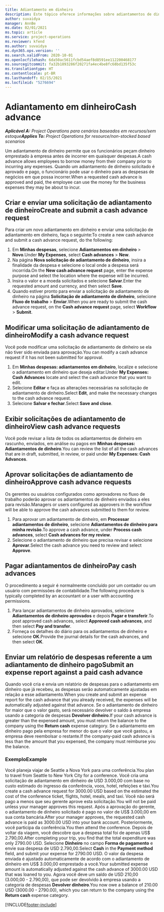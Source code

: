```yaml
---
title: Adiantamento em dinheiro
description: Este tópico oferece informações sobre adiantamentos de dinheiro.
author: suvaidya
manager: AnnBe
ms.date: 02/01/2021
ms.topic: article
ms.service: project-operations
ms.reviewer: kfend
ms.author: suvaidya
ms.dyn365.ops.version: ''
ms.search.validFrom: 2020-10-01
ms.openlocfilehash: 6da50ac5611fcbd54aef8d8591ee112200468177
ms.sourcegitcommit: fa32b1893286f20271fa4ec4be8fc68bd135f53c
ms.translationtype: HT
ms.contentlocale: pt-BR
ms.lasthandoff: 02/15/2021
ms.locfileid: "5276694"
---
```

# <a name="cash-advance"></a><span data-ttu-id="9b514-103">Adiantamento em dinheiro</span><span class="sxs-lookup"><span data-stu-id="9b514-103">Cash advance</span></span>

<span data-ttu-id="9b514-104">_**Aplicável A:** Project Operations para cenários baseados em recursos/sem estoque_</span><span class="sxs-lookup"><span data-stu-id="9b514-104">_**Applies To:** Project Operations for resource/non-stocked based scenarios_</span></span>

<span data-ttu-id="9b514-105">Um adiantamento de dinheiro permite que os funcionários peçam dinheiro emprestado à empresa antes de incorrer em quaisquer despesas.</span><span class="sxs-lookup"><span data-stu-id="9b514-105">A cash advance allows employees to borrow money from their company prior to incurring any expenses.</span></span> <span data-ttu-id="9b514-106">Quando um adiantamento de dinheiro solicitado é aprovado e pago, o funcionário pode usar o dinheiro para as despesas de negócios em que possa incorrer.</span><span class="sxs-lookup"><span data-stu-id="9b514-106">When a requested cash advance is approved and paid, the employee can use the money for the business expenses they may be about to incur.</span></span> 

## <a name="create-and-submit-a-cash-advance-request"></a><span data-ttu-id="9b514-107">Criar e enviar uma solicitação de adiantamento de dinheiro</span><span class="sxs-lookup"><span data-stu-id="9b514-107">Create and submit a cash advance request</span></span>
<span data-ttu-id="9b514-108">Para criar um novo adiantamento em dinheiro e enviar uma solicitação de adiantamento em dinheiro, faça o seguinte:</span><span class="sxs-lookup"><span data-stu-id="9b514-108">To create a new cash advance and submit a cash advance request, do the following:</span></span> 

1. <span data-ttu-id="9b514-109">Em **Minhas despesas**, selecione **Adiantamentos em dinheiro** > **Novo**.</span><span class="sxs-lookup"><span data-stu-id="9b514-109">Under **My Expenses**, select **Cash advances** > **New**.</span></span> 
2. <span data-ttu-id="9b514-110">Na página **Nova solicitação de adiantamento de dinheiro**, insira a finalidade da despesa e selecione o local onde a despesa será incorrida.</span><span class="sxs-lookup"><span data-stu-id="9b514-110">On the **New cash advance request** page, enter the expense purpose and select the location where the expense will be incurred.</span></span>
3. <span data-ttu-id="9b514-111">Insira o valor e a moeda solicitados e selecione **Salvar**.</span><span class="sxs-lookup"><span data-stu-id="9b514-111">Enter the requested amount and currency, and then select **Save**.</span></span> 
4. <span data-ttu-id="9b514-112">Quando estiver pronto para enviar a solicitação de adiantamento de dinheiro na página **Solicitação de adiantamento de dinheiro**, selecione **Fluxo de trabalho** > **Enviar**.</span><span class="sxs-lookup"><span data-stu-id="9b514-112">When you are ready to submit the cash advance request, on the **Cash advance request** page, select **Workflow** > **Submit**.</span></span>

## <a name="modify-a-cash-advance-request"></a><span data-ttu-id="9b514-113">Modificar uma solicitação de adiantamento de dinheiro</span><span class="sxs-lookup"><span data-stu-id="9b514-113">Modify a cash advance request</span></span>

<span data-ttu-id="9b514-114">Você pode modificar uma solicitação de adiantamento de dinheiro se ela não tiver sido enviada para aprovação.</span><span class="sxs-lookup"><span data-stu-id="9b514-114">You can modify a cash advance request if it has not been submitted for approval.</span></span>

1. <span data-ttu-id="9b514-115">Em **Minhas despesas: adiantamentos em dinheiro**, localize e selecione o adiantamento em dinheiro que deseja editar.</span><span class="sxs-lookup"><span data-stu-id="9b514-115">Under **My Expenses: Cash Advances** locate and select the cash advance that you want to edit.</span></span>
2. <span data-ttu-id="9b514-116">Selecione **Editar** e faça as alterações necessárias na solicitação de adiantamento de dinheiro.</span><span class="sxs-lookup"><span data-stu-id="9b514-116">Select **Edit**, and make the necessary changes to the cash advance request.</span></span> 
3. <span data-ttu-id="9b514-117">Selecione **Salvar e fechar**.</span><span class="sxs-lookup"><span data-stu-id="9b514-117">Select **Save and close**.</span></span>


## <a name="view-cash-advance-requests"></a><span data-ttu-id="9b514-118">Exibir solicitações de adiantamento de dinheiro</span><span class="sxs-lookup"><span data-stu-id="9b514-118">View cash advance requests</span></span>
<span data-ttu-id="9b514-119">Você pode revisar a lista de todos os adiantamentos de dinheiro em rascunho, enviados, em análise ou pagos em **Minhas despesas: Adiantamentos de dinheiro**.</span><span class="sxs-lookup"><span data-stu-id="9b514-119">You can review the list of all the cash advances that are in draft, submitted, in review, or paid under **My Expenses: Cash Advances**.</span></span> 

## <a name="approve-cash-advance-requests"></a><span data-ttu-id="9b514-120">Aprovar solicitações de adiantamento de dinheiro</span><span class="sxs-lookup"><span data-stu-id="9b514-120">Approve cash advance requests</span></span>

<span data-ttu-id="9b514-121">Os gerentes ou usuários configurados como aprovadores no fluxo de trabalho poderão aprovar os adiantamentos de dinheiro enviados a eles para revisão.</span><span class="sxs-lookup"><span data-stu-id="9b514-121">Managers or users configured as approvers in the workflow will be able to approve the cash advances submitted to them for review.</span></span> 

1. <span data-ttu-id="9b514-122">Para aprovar um adiantamento de dinheiro, em **Processar adiantamentos de dinheiro**, selecione **Adiantamentos de dinheiro para minha revisão**.</span><span class="sxs-lookup"><span data-stu-id="9b514-122">To approve a cash advance, under **Process cash advances**, select **Cash advances for my review**.</span></span>
2. <span data-ttu-id="9b514-123">Selecione o adiantamento de dinheiro que precisa revisar e selecione **Aprovar**.</span><span class="sxs-lookup"><span data-stu-id="9b514-123">Select the cash advance you need to review and select **Approve**.</span></span>  

## <a name="pay-cash-advances"></a><span data-ttu-id="9b514-124">Pagar adiantamentos de dinheiro</span><span class="sxs-lookup"><span data-stu-id="9b514-124">Pay cash advances</span></span> 
<span data-ttu-id="9b514-125">O procedimento a seguir é normalmente concluído por um contador ou um usuário com permissões de contabilidade.</span><span class="sxs-lookup"><span data-stu-id="9b514-125">The following procedure is typically completed by an accountant or a user with accounting permissions.</span></span>

1. <span data-ttu-id="9b514-126">Para lançar adiantamentos de dinheiro aprovados, selecione **Adiantamentos de dinheiro aprovados** e depois **Pagar e transferir**.</span><span class="sxs-lookup"><span data-stu-id="9b514-126">To post approved cash advances, select **Approved cash advances**, and then select **Pay and transfer**.</span></span>  
2. <span data-ttu-id="9b514-127">Forneça os detalhes do diário para os adiantamentos de dinheiro e selecione **OK**.</span><span class="sxs-lookup"><span data-stu-id="9b514-127">Provide the journal details for the cash advances, and then select **OK**.</span></span> 

## <a name="submit-an-expense-report-against-a-paid-cash-advance"></a><span data-ttu-id="9b514-128">Enviar um relatório de despesas referente a um adiantamento de dinheiro pago</span><span class="sxs-lookup"><span data-stu-id="9b514-128">Submit an expense report against a paid cash advance</span></span> 

<span data-ttu-id="9b514-129">Quando você cria e envia um relatório de despesas para o adiantamento em dinheiro que já recebeu, as despesas serão automaticamente ajustadas em relação a esse adiantamento.</span><span class="sxs-lookup"><span data-stu-id="9b514-129">When you create and submit an expense report for the cash advance that you already received, the expenses will be automatically adjusted against that advance.</span></span> <span data-ttu-id="9b514-130">Se o adiantamento de dinheiro for maior que o valor gasto, será necessário devolver o saldo à empresa usando a categoria de despesas **Devolver dinheiro**.</span><span class="sxs-lookup"><span data-stu-id="9b514-130">If your cash advance is greater than the expensed amount, you must return the balance to the company using the **Return cash** expense category.</span></span> <span data-ttu-id="9b514-131">Se o adiantamento em dinheiro pago pela empresa for menor do que o valor que você gastou, a empresa deve reembolsar o restante.</span><span class="sxs-lookup"><span data-stu-id="9b514-131">If the company-paid cash advance is less than the amount that you expensed, the company must reimburse you the balance.</span></span> 

### <a name="example"></a><span data-ttu-id="9b514-132">Exemplo</span><span class="sxs-lookup"><span data-stu-id="9b514-132">Example</span></span>
<span data-ttu-id="9b514-133">Você planeja viajar de Seattle a Nova York para uma conferência.</span><span class="sxs-lookup"><span data-stu-id="9b514-133">You plan to travel from Seattle to New York City for a conference.</span></span> <span data-ttu-id="9b514-134">Você cria uma solicitação de adiantamento em dinheiro de USD 3.000,00 com base no custo estimado do ingresso da conferência, voos, hotel, refeições e táxi.</span><span class="sxs-lookup"><span data-stu-id="9b514-134">You create a cash advance request for 3000.00 USD based on the estimated the cost of the conference ticket, flights, hotel, meals, and taxi.</span></span> <span data-ttu-id="9b514-135">Você não será pago a menos que seu gerente aprove esta solicitação.</span><span class="sxs-lookup"><span data-stu-id="9b514-135">You will not be paid unless your manager approves this request.</span></span> <span data-ttu-id="9b514-136">Após a aprovação do gerente, o adiantamento de dinheiro solicitado é pago no valor de US$ 3.000,00 em sua conta bancária.</span><span class="sxs-lookup"><span data-stu-id="9b514-136">After your manager approves, the requested cash advance is paid as 3000.00 USD into your bank account.</span></span> <span data-ttu-id="9b514-137">Posteriormente, você participa da conferência.</span><span class="sxs-lookup"><span data-stu-id="9b514-137">You then attend the conference.</span></span> <span data-ttu-id="9b514-138">Depois de voltar da viagem, você descobre que a despesa total foi de apenas US$ 2.790,00.</span><span class="sxs-lookup"><span data-stu-id="9b514-138">After completing your trip, you find that the total expenditure was only 2790.00 USD.</span></span> <span data-ttu-id="9b514-139">Selecione **Dinheiro** no campo **Forma de pagamento** e envie sua despesa de USD 2.790,00.</span><span class="sxs-lookup"><span data-stu-id="9b514-139">Select **Cash** in the **Payment method** field, and submit your expense for 2790.00 USD.</span></span> <span data-ttu-id="9b514-140">O valor da despesa enviada é ajustado automaticamente de acordo com o adiantamento de dinheiro em US$ 3.000,00 emprestado a você.</span><span class="sxs-lookup"><span data-stu-id="9b514-140">Your submitted expense amount is automatically adjusted against the cash advance of 3000.00 USD that was loaned to you.</span></span> <span data-ttu-id="9b514-141">Agora você deve um saldo de USD 210,00 (3.000,00 - 2.790,00), que pode ser devolvido à empresa usando a categoria de despesas **Devolver dinheiro**.</span><span class="sxs-lookup"><span data-stu-id="9b514-141">You now owe a balance of 210.00 USD (3000.00 - 2790.00), which you can return to the company using the **Return cash** expense category.</span></span>



[!INCLUDE[footer-include](../includes/footer-banner.md)]